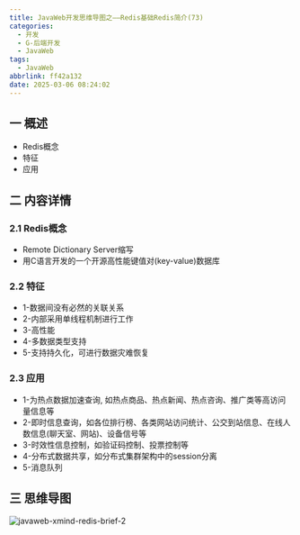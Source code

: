 ```yaml
---
title: JavaWeb开发思维导图之——Redis基础Redis简介(73)
categories:
  - 开发
  - G-后端开发
  - JavaWeb
tags:
  - JavaWeb
abbrlink: ff42a132
date: 2025-03-06 08:24:02
---
```

## 一 概述

* Redis概念
* 特征
* 应用

<!--more-->

## 二 内容详情

### 2.1 Redis概念

* Remote Dictionary Server缩写
* 用C语言开发的一个开源高性能键值对(key-value)数据库

### 2.2 特征

* 1-数据间没有必然的关联关系
* 2-内部采用单线程机制进行工作
* 3-高性能
* 4-多数据类型支持
* 5-支持持久化，可进行数据灾难恢复

### 2.3 应用

* 1-为热点数据加速查询, 如热点商品、热点新闻、热点咨询、推广类等高访问量信息等
* 2-即时信息查询，如各位排行榜、各类网站访问统计、公交到站信息、在线人数信息(聊天室、网站)、设备信号等
* 3-时效性信息控制，如验证码控制、投票控制等
* 4-分布式数据共享，如分布式集群架构中的session分离
* 5-消息队列

## 三 思维导图

![javaweb-xmind-redis-brief-2][1]



[1]:https://cdn.jsdelivr.net/gh/PGzxc/CDN/blog-java/javaweb-xmind-redis-brief-2.png